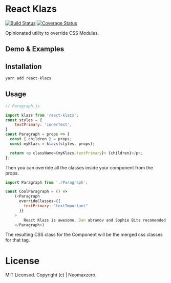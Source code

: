 React Klazs
============
[![Build Status](https://travis-ci.org/neomaxzero/react-klazs.svg?branch=master)](https://travis-ci.org/neomaxzero/react-klazs)
[![Coverage Status](https://coveralls.io/repos/github/neomaxzero/react-klazs/badge.svg?branch=master)](https://coveralls.io/github/neomaxzero/react-klazs?branch=master)

Opinionated utility to override CSS Modules.

## Demo & Examples

## Installation

```js
yarn add react-klazs
```
## Usage 

```js
// Paragraph.js

import klazs from 'react-klazs';
const styles = {
    textPrimary: 'innerText',
}
const Paragraph = props => {
  const { children } = props;
  const myKlazs = klazs(styles, props);

  return <p className={myKlazs.textPrimary}> {children}</p>;
};

```

Then you can override all the classes inside your component from the props. 

```js
import Paragraph from './Paragraph';

const CoolParagraph = () => 
    (<Paragraph
      overrideClasses={{
        textPrimary: "textImportant"
      }}
    >
        React Klazs is awesome. Dan abramov and Sophie Bits recomended without even knowing.
    </Paragraph>)
```

The resulting CSS class for the Component will be the merged css classes for that tag.

# License

MIT Licensed. Copyright (c)  | Neomaxzero.
